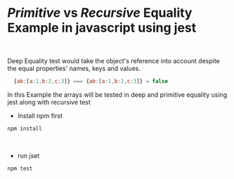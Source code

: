 <h1><em>Primitive</em> vs <em>Recursive</em> Equality Example in <strong>javascript</strong> using jest</h1>
<br>

Deep Equality test would take the object's reference into account despite the equal properties' names, keys and values.
``` javascript
  {ab:[a:1,b:2,c:3]} === {ab:[a:1,b:2,c:3]} = false
```
In this Example the arrays will be tested in deep and primitive equality using jest along with recursive test
<br>
- Install npm first
``` bash
npm install
```
<br>

- run jset

``` bash
npm test
```
  
  
